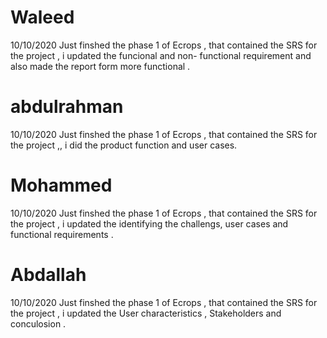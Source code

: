 # Waleed
10/10/2020 Just finshed the phase 1 of Ecrops , that contained the SRS for the project , i updated the funcional and non- functional requirement and also made the report form more functional .
# abdulrahman
10/10/2020 Just finshed the phase 1 of Ecrops , that contained the SRS for the project ,, i did the product function and user cases.
# Mohammed
10/10/2020 Just finshed the phase 1 of Ecrops , that contained the SRS for the project , i updated the identifying the challengs, user cases and functional requirements . 
# Abdallah
10/10/2020 Just finshed the phase 1 of Ecrops , that contained the SRS for the project , i updated the User characteristics , Stakeholders and conculosion .

